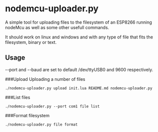 nodemcu-uploader.py
===================


A simple tool for uploading files to the filesystem of an
ESP8266 running nodeMcu as well as some other usefull commands.

It should work on linux and windows and with any type of file 
that fits the filesystem, binary or text.


Usage
-----
--port and --baud are set to default /dev/ttyUSB0 and 9600 respectively.

###Upload
Uploading a number of files
```
./nodemcu-uploader.py upload init.lua README.md nodemcu-uploader.py
```

###List files
```
./nodemcu-uploader.py --port com1 file list
```

###Format filesystem
```
./nodemcu-uploader.py file format
```
 